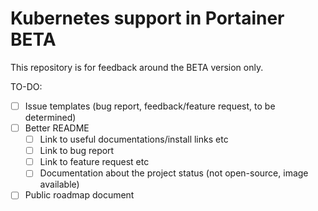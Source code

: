 # Kubernetes support in Portainer BETA

This repository is for feedback around the BETA version only.

TO-DO:

- [ ] Issue templates (bug report, feedback/feature request, to be determined)
- [ ] Better README
  - [ ] Link to useful documentations/install links etc
  - [ ] Link to bug report
  - [ ] Link to feature request etc
  - [ ] Documentation about the project status (not open-source, image available)
- [ ] Public roadmap document
